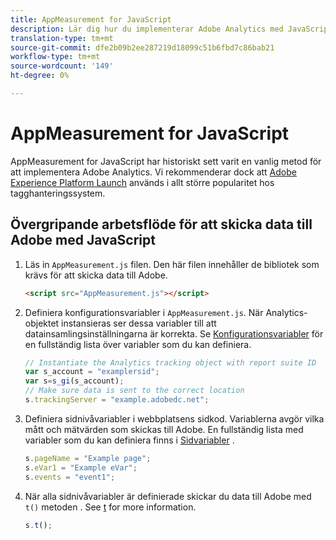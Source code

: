 ```yaml
---
title: AppMeasurement for JavaScript
description: Lär dig hur du implementerar Adobe Analytics med JavaScript utan ett tagghanteringssystem.
translation-type: tm+mt
source-git-commit: dfe2b09b2ee287219d18099c51b6fbd7c86bab21
workflow-type: tm+mt
source-wordcount: '149'
ht-degree: 0%

---
```



# AppMeasurement for JavaScript

AppMeasurement for JavaScript har historiskt sett varit en vanlig metod för att implementera Adobe Analytics. Vi rekommenderar dock att [Adobe Experience Platform Launch](../launch/overview.md) används i allt större popularitet hos tagghanteringssystem.

## Övergripande arbetsflöde för att skicka data till Adobe med JavaScript

1. Läs in `AppMeasurement.js` filen. Den här filen innehåller de bibliotek som krävs för att skicka data till Adobe.

   ```html
   <script src="AppMeasurement.js"></script>
   ```

2. Definiera konfigurationsvariabler i `AppMeasurement.js`. När Analytics-objektet instansieras ser dessa variabler till att datainsamlingsinställningarna är korrekta. Se [Konfigurationsvariabler](../vars/config-vars/configuration-variables.md) för en fullständig lista över variabler som du kan definiera.

   ```js
   // Instantiate the Analytics tracking object with report suite ID
   var s_account = "examplersid";
   var s=s_gi(s_account);
   // Make sure data is sent to the correct location
   s.trackingServer = "example.adobedc.net";
   ```

3. Definiera sidnivåvariabler i webbplatsens sidkod. Variablerna avgör vilka mått och mätvärden som skickas till Adobe. En fullständig lista med variabler som du kan definiera finns i [Sidvariabler](../vars/page-vars/page-variables.md) .

   ```js
   s.pageName = "Example page";
   s.eVar1 = "Example eVar";
   s.events = "event1";
   ```

4. När alla sidnivåvariabler är definierade skickar du data till Adobe med `t()` metoden . See [t](../vars/functions/t-method.md) for more information.

   ```js
   s.t();
   ```
